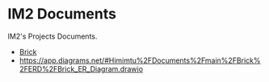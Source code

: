 # IM2 Documents

IM2's Projects Documents.

- [Brick](./Brick/README.md)
- <https://app.diagrams.net/#Himimtu%2FDocuments%2Fmain%2FBrick%2FERD%2FBrick_ER_Diagram.drawio>
